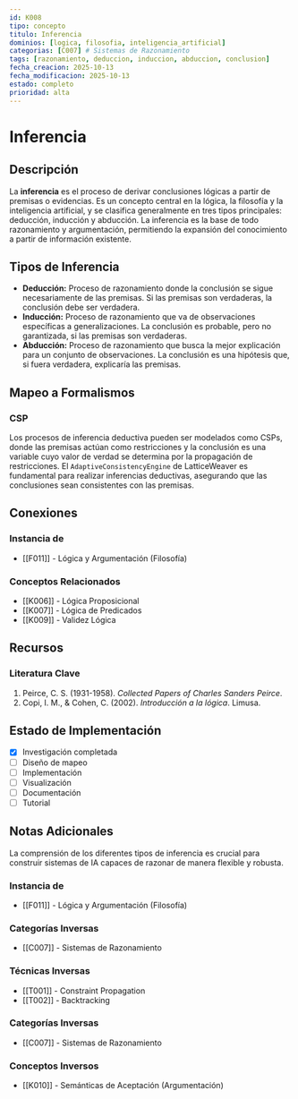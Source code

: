 ```yaml
---
id: K008
tipo: concepto
titulo: Inferencia
dominios: [logica, filosofia, inteligencia_artificial]
categorias: [C007] # Sistemas de Razonamiento
tags: [razonamiento, deduccion, induccion, abduccion, conclusion]
fecha_creacion: 2025-10-13
fecha_modificacion: 2025-10-13
estado: completo
prioridad: alta
---
```


# Inferencia

## Descripción

La **inferencia** es el proceso de derivar conclusiones lógicas a partir de premisas o evidencias. Es un concepto central en la lógica, la filosofía y la inteligencia artificial, y se clasifica generalmente en tres tipos principales: deducción, inducción y abducción. La inferencia es la base de todo razonamiento y argumentación, permitiendo la expansión del conocimiento a partir de información existente.

## Tipos de Inferencia

-   **Deducción:** Proceso de razonamiento donde la conclusión se sigue necesariamente de las premisas. Si las premisas son verdaderas, la conclusión debe ser verdadera.
-   **Inducción:** Proceso de razonamiento que va de observaciones específicas a generalizaciones. La conclusión es probable, pero no garantizada, si las premisas son verdaderas.
-   **Abducción:** Proceso de razonamiento que busca la mejor explicación para un conjunto de observaciones. La conclusión es una hipótesis que, si fuera verdadera, explicaría las premisas.

## Mapeo a Formalismos

### CSP

Los procesos de inferencia deductiva pueden ser modelados como CSPs, donde las premisas actúan como restricciones y la conclusión es una variable cuyo valor de verdad se determina por la propagación de restricciones. El `AdaptiveConsistencyEngine` de LatticeWeaver es fundamental para realizar inferencias deductivas, asegurando que las conclusiones sean consistentes con las premisas.

## Conexiones

### Instancia de
- [[F011]] - Lógica y Argumentación (Filosofía)

### Conceptos Relacionados
- [[K006]] - Lógica Proposicional
- [[K007]] - Lógica de Predicados
- [[K009]] - Validez Lógica

## Recursos

### Literatura Clave
1.  Peirce, C. S. (1931-1958). *Collected Papers of Charles Sanders Peirce*.
2.  Copi, I. M., & Cohen, C. (2002). *Introducción a la lógica*. Limusa.

## Estado de Implementación

- [x] Investigación completada
- [ ] Diseño de mapeo
- [ ] Implementación
- [ ] Visualización
- [ ] Documentación
- [ ] Tutorial

## Notas Adicionales

La comprensión de los diferentes tipos de inferencia es crucial para construir sistemas de IA capaces de razonar de manera flexible y robusta.


### Instancia de
- [[F011]] - Lógica y Argumentación (Filosofía)



### Categorías Inversas
- [[C007]] - Sistemas de Razonamiento



### Técnicas Inversas
- [[T001]] - Constraint Propagation
- [[T002]] - Backtracking



### Categorías Inversas
- [[C007]] - Sistemas de Razonamiento



### Conceptos Inversos
- [[K010]] - Semánticas de Aceptación (Argumentación)

